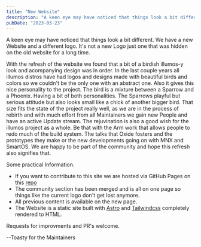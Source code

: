 ```yaml
---
title: "New Website"
description: "A keen eye may have noticed that things look a bit different. We have a new Website and a different logo. It's not a new Logo just one that was hidden on the old website for a long time."
pubDate: "2023-03-23"
---
```


A keen eye may have noticed that things look a bit different. We have a new Website and a different logo.
It's not a new Logo just one that was hidden on the old website for a long time.

With the refresh of the website we found that a bit of a birdish illumos-y look and acompanying design was in order.
In the last couple years all illumos distros have had logos and designs made with beautiful birds and colors
so we couldn't be the only one with an abstract one. Also it gives this nice personality to the project. 
The bird is a mixture between a Sparrow and a Phoenix. Having a bit of both personalities.
The Sparrows playful but serious attitude but also looks small like a chick of another bigger bird. That size fits
the state of the project really well, as we are in the process of rebirth and with much effort from all Maintainers
we gain new People and have an active Update stream. The rejuvination is also a good wish for the illumos project
as a whole. Be that with the Arm work that allows people to redo much of the build system. The talks that Oxide 
fosters and the prototypes they make or the new developments going on with MNX and SmartOS. We are happy to be part
of the community and hope this refresh also signifies that.

Some practical Information.
- If you want to contribute to this site we are hosted via GitHub Pages on this [repo](https://github.com/OpenIndiana/website)
- The community section has been merged and is all on one page so things like the current logo don't get lost anymore.
- All previous content is available on the new page.
- The Website is a static site built with [Astro](https://astro.build) and [Tailwindcss](http://tailwindcss.com) completely rendered to HTML.

Requests for improvments and PR's welcome.

--Toasty for the Maintainers
